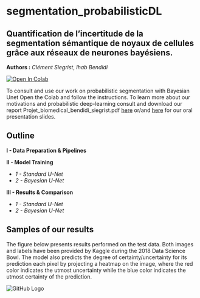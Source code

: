 # segmentation_probabilisticDL
## Quantification de l’incertitude de la segmentation sémantique de noyaux de cellules grâce aux réseaux de neurones bayésiens.

**Authors :** *Clément Siegrist*, *Ihab Bendidi*

[![Open In Colab](https://colab.research.google.com/assets/colab-badge.svg)](https://colab.research.google.com/github/clementsiegrist/segmentation_probabilisticDL/blob/main/bayesiannet_segmentation.ipynb)

To consult and use our work on probabilistic segmentation with Bayesian Unet Open the Colab and follow the instructions. To learn more about our motivations and probabilistic deep-learning consult and download our report Projet_biomedical_bendidi_siegrist.pdf [here](https://github.com/clementsiegrist/segmentation_probabilisticDL/blob/main/segmentation_probabiliste.pdf) or/and [here](https://github.com/clementsiegrist/segmentation_probabilisticDL/blob/main/Prez_seg_bay.pdf) for our oral presentation slides. 

## Outline 

**I - Data Preparation & Pipelines**

**II - Model Training**
- *1 - Standard U-Net*
- *2 - Bayesian U-Net*

**III - Results & Comparison**
- *1 - Standard U-Net*
- *2 - Bayesian U-Net*

## Samples of our results

The figure below presents results performed on the test data. Both images and labels have been provided by Kaggle during the 2018 Data Science Bowl. The model also predicts the degree of certainty/uncertainty for its prediction each pixel by projecting a heatmap on the image, where the red color indicates the utmost uncertainty while the blue color indicates the utmost certainty of the prediction.

![GitHub Logo](https://github.com/clementsiegrist/segmentation_probabilisticDL/blob/main/logs/result_sample.png)
